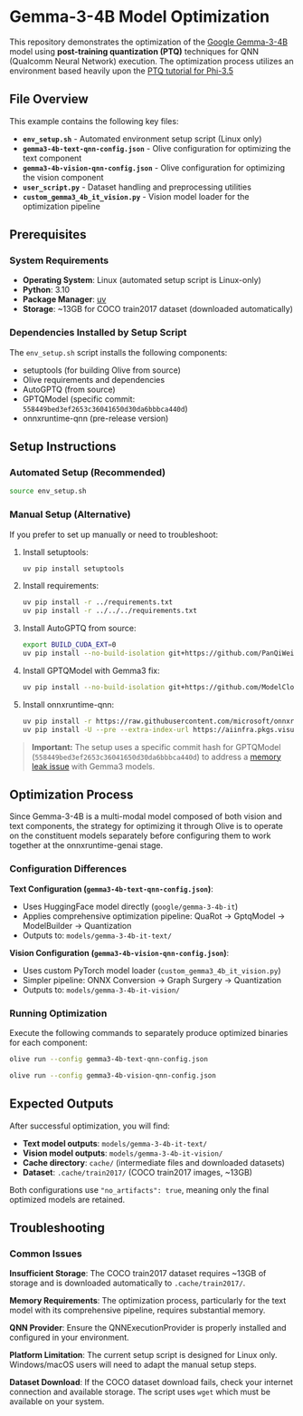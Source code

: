 # Gemma-3-4B Model Optimization

This repository demonstrates the optimization of the [Google Gemma-3-4B](https://huggingface.co/google/gemma-3-4b-it) model using **post-training quantization (PTQ)** techniques for QNN (Qualcomm Neural Network) execution. The optimization process utilizes an environment based heavily upon the [PTQ tutorial for Phi-3.5](https://github.com/CodeLinaro/Olive/blob/main/examples/phi3_5/README.md)

## File Overview

This example contains the following key files:

- **`env_setup.sh`** - Automated environment setup script (Linux only)
- **`gemma3-4b-text-qnn-config.json`** - Olive configuration for optimizing the text component
- **`gemma3-4b-vision-qnn-config.json`** - Olive configuration for optimizing the vision component
- **`user_script.py`** - Dataset handling and preprocessing utilities
- **`custom_gemma3_4b_it_vision.py`** - Vision model loader for the optimization pipeline

## Prerequisites

### System Requirements
- **Operating System**: Linux (automated setup script is Linux-only)
- **Python**: 3.10
- **Package Manager**: [uv](https://docs.astral.sh/uv/getting-started/installation/#installation-methods)
- **Storage**: ~13GB for COCO train2017 dataset (downloaded automatically)

### Dependencies Installed by Setup Script
The `env_setup.sh` script installs the following components:
- setuptools (for building Olive from source)
- Olive requirements and dependencies
- AutoGPTQ (from source)
- GPTQModel (specific commit: `558449bed3ef2653c36041650d30da6bbbca440d`)
- onnxruntime-qnn (pre-release version)

## Setup Instructions

### Automated Setup (Recommended)
```bash
source env_setup.sh
```

### Manual Setup (Alternative)
If you prefer to set up manually or need to troubleshoot:

1. Install setuptools:
   ```bash
   uv pip install setuptools
   ```

2. Install requirements:
   ```bash
   uv pip install -r ../requirements.txt
   uv pip install -r ../../../requirements.txt
   ```

3. Install AutoGPTQ from source:
   ```bash
   export BUILD_CUDA_EXT=0
   uv pip install --no-build-isolation git+https://github.com/PanQiWei/AutoGPTQ.git
   ```

4. Install GPTQModel with Gemma3 fix:
   ```bash
   uv pip install --no-build-isolation git+https://github.com/ModelCloud/GPTQModel.git@558449bed3ef2653c36041650d30da6bbbca440d
   ```

5. Install onnxruntime-qnn:
   ```bash
   uv pip install -r https://raw.githubusercontent.com/microsoft/onnxruntime/refs/heads/main/requirements.txt
   uv pip install -U --pre --extra-index-url https://aiinfra.pkgs.visualstudio.com/PublicPackages/_packaging/ORT-Nightly/pypi/simple onnxruntime-qnn --no-deps
   ```

> **Important:** The setup uses a specific commit hash for GPTQModel (`558449bed3ef2653c36041650d30da6bbbca440d`) to address a [memory leak issue](https://github.com/ModelCloud/GPTQModel/commit/558449bed3ef2653c36041650d30da6bbbca440d) with Gemma3 models.

## Optimization Process

Since Gemma-3-4B is a multi-modal model composed of both vision and text components, the strategy for optimizing it through Olive is to operate on the constituent models separately before configuring them to work together at the onnxruntime-genai stage.

### Configuration Differences

**Text Configuration (`gemma3-4b-text-qnn-config.json`)**:
- Uses HuggingFace model directly (`google/gemma-3-4b-it`)
- Applies comprehensive optimization pipeline: QuaRot → GptqModel → ModelBuilder → Quantization
- Outputs to: `models/gemma-3-4b-it-text/`

**Vision Configuration (`gemma3-4b-vision-qnn-config.json`)**:
- Uses custom PyTorch model loader (`custom_gemma3_4b_it_vision.py`)
- Simpler pipeline: ONNX Conversion → Graph Surgery → Quantization
- Outputs to: `models/gemma-3-4b-it-vision/`

### Running Optimization

Execute the following commands to separately produce optimized binaries for each component:

```bash
olive run --config gemma3-4b-text-qnn-config.json
```

```bash
olive run --config gemma3-4b-vision-qnn-config.json
```

## Expected Outputs

After successful optimization, you will find:

- **Text model outputs**: `models/gemma-3-4b-it-text/`
- **Vision model outputs**: `models/gemma-3-4b-it-vision/`
- **Cache directory**: `cache/` (intermediate files and downloaded datasets)
- **Dataset**: `.cache/train2017/` (COCO train2017 images, ~13GB)

Both configurations use `"no_artifacts": true`, meaning only the final optimized models are retained.

## Troubleshooting

### Common Issues

**Insufficient Storage**: The COCO train2017 dataset requires ~13GB of storage and is downloaded automatically to `.cache/train2017/`.

**Memory Requirements**: The optimization process, particularly for the text model with its comprehensive pipeline, requires substantial memory.

**QNN Provider**: Ensure the QNNExecutionProvider is properly installed and configured in your environment.

**Platform Limitation**: The current setup script is designed for Linux only. Windows/macOS users will need to adapt the manual setup steps.

**Dataset Download**: If the COCO dataset download fails, check your internet connection and available storage. The script uses `wget` which must be available on your system.
